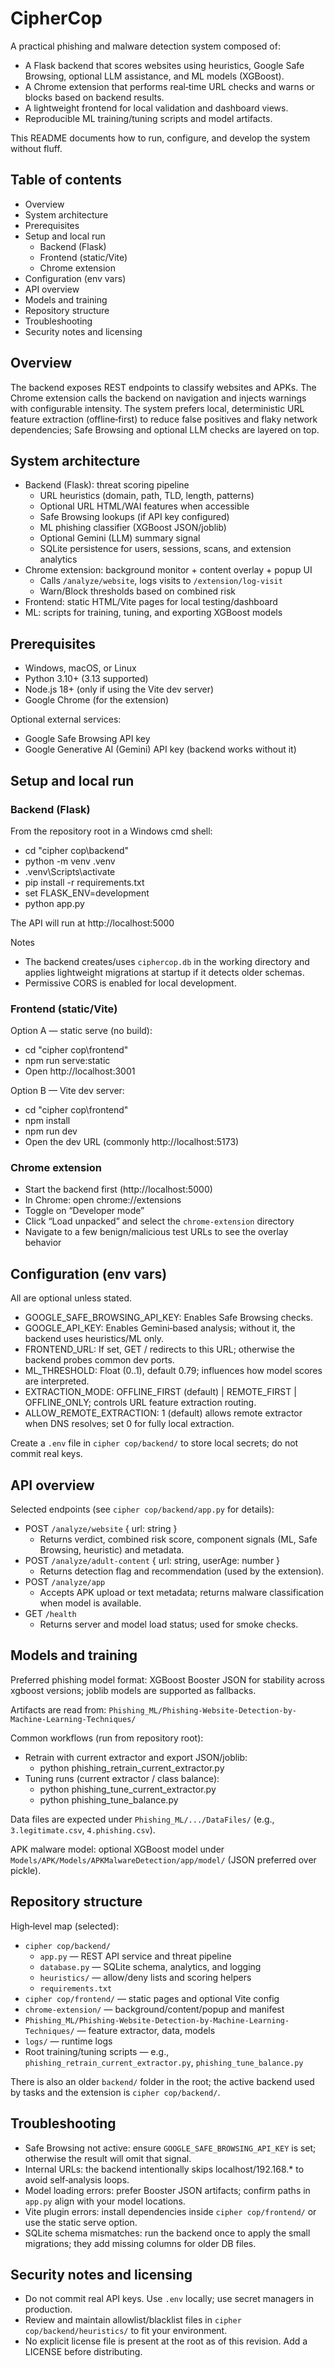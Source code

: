 # CipherCop

A practical phishing and malware detection system composed of:

- A Flask backend that scores websites using heuristics, Google Safe Browsing, optional LLM assistance, and ML models (XGBoost).
- A Chrome extension that performs real‑time URL checks and warns or blocks based on backend results.
- A lightweight frontend for local validation and dashboard views.
- Reproducible ML training/tuning scripts and model artifacts.

This README documents how to run, configure, and develop the system without fluff.

## Table of contents

- Overview
- System architecture
- Prerequisites
- Setup and local run
  - Backend (Flask)
  - Frontend (static/Vite)
  - Chrome extension
- Configuration (env vars)
- API overview
- Models and training
- Repository structure
- Troubleshooting
- Security notes and licensing

## Overview

The backend exposes REST endpoints to classify websites and APKs. The Chrome extension calls the backend on navigation and injects warnings with configurable intensity. The system prefers local, deterministic URL feature extraction (offline‑first) to reduce false positives and flaky network dependencies; Safe Browsing and optional LLM checks are layered on top.

## System architecture

- Backend (Flask): threat scoring pipeline
  - URL heuristics (domain, path, TLD, length, patterns)
  - Optional URL HTML/WAI features when accessible
  - Safe Browsing lookups (if API key configured)
  - ML phishing classifier (XGBoost JSON/joblib)
  - Optional Gemini (LLM) summary signal
  - SQLite persistence for users, sessions, scans, and extension analytics
- Chrome extension: background monitor + content overlay + popup UI
  - Calls `/analyze/website`, logs visits to `/extension/log-visit`
  - Warn/Block thresholds based on combined risk
- Frontend: static HTML/Vite pages for local testing/dashboard
- ML: scripts for training, tuning, and exporting XGBoost models

## Prerequisites

- Windows, macOS, or Linux
- Python 3.10+ (3.13 supported)
- Node.js 18+ (only if using the Vite dev server)
- Google Chrome (for the extension)

Optional external services:
- Google Safe Browsing API key
- Google Generative AI (Gemini) API key (backend works without it)

## Setup and local run

### Backend (Flask)

From the repository root in a Windows cmd shell:

- cd "cipher cop\backend"
- python -m venv .venv
- .venv\Scripts\activate
- pip install -r requirements.txt
- set FLASK_ENV=development
- python app.py

The API will run at http://localhost:5000

Notes
- The backend creates/uses `ciphercop.db` in the working directory and applies lightweight migrations at startup if it detects older schemas.
- Permissive CORS is enabled for local development.

### Frontend (static/Vite)

Option A — static serve (no build):
- cd "cipher cop\frontend"
- npm run serve:static
- Open http://localhost:3001

Option B — Vite dev server:
- cd "cipher cop\frontend"
- npm install
- npm run dev
- Open the dev URL (commonly http://localhost:5173)

### Chrome extension

- Start the backend first (http://localhost:5000)
- In Chrome: open chrome://extensions
- Toggle on “Developer mode”
- Click “Load unpacked” and select the `chrome-extension` directory
- Navigate to a few benign/malicious test URLs to see the overlay behavior

## Configuration (env vars)

All are optional unless stated.

- GOOGLE_SAFE_BROWSING_API_KEY: Enables Safe Browsing checks.
- GOOGLE_API_KEY: Enables Gemini‑based analysis; without it, the backend uses heuristics/ML only.
- FRONTEND_URL: If set, GET / redirects to this URL; otherwise the backend probes common dev ports.
- ML_THRESHOLD: Float (0..1), default 0.79; influences how model scores are interpreted.
- EXTRACTION_MODE: OFFLINE_FIRST (default) | REMOTE_FIRST | OFFLINE_ONLY; controls URL feature extraction routing.
- ALLOW_REMOTE_EXTRACTION: 1 (default) allows remote extractor when DNS resolves; set 0 for fully local extraction.

Create a `.env` file in `cipher cop/backend/` to store local secrets; do not commit real keys.

## API overview

Selected endpoints (see `cipher cop/backend/app.py` for details):

- POST `/analyze/website` { url: string }
  - Returns verdict, combined risk score, component signals (ML, Safe Browsing, heuristic) and metadata.
- POST `/analyze/adult-content` { url: string, userAge: number }
  - Returns detection flag and recommendation (used by the extension).
- POST `/analyze/app`
  - Accepts APK upload or text metadata; returns malware classification when model is available.
- GET `/health`
  - Returns server and model load status; used for smoke checks.

## Models and training

Preferred phishing model format: XGBoost Booster JSON for stability across xgboost versions; joblib models are supported as fallbacks.

Artifacts are read from:
`Phishing_ML/Phishing-Website-Detection-by-Machine-Learning-Techniques/`

Common workflows (run from repository root):

- Retrain with current extractor and export JSON/joblib:
  - python phishing_retrain_current_extractor.py
- Tuning runs (current extractor / class balance):
  - python phishing_tune_current_extractor.py
  - python phishing_tune_balance.py

Data files are expected under `Phishing_ML/.../DataFiles/` (e.g., `3.legitimate.csv`, `4.phishing.csv`).

APK malware model: optional XGBoost model under `Models/APK/Models/APKMalwareDetection/app/model/` (JSON preferred over pickle).

## Repository structure

High‑level map (selected):

- `cipher cop/backend/`
  - `app.py` — REST API service and threat pipeline
  - `database.py` — SQLite schema, analytics, and logging
  - `heuristics/` — allow/deny lists and scoring helpers
  - `requirements.txt`
- `cipher cop/frontend/` — static pages and optional Vite config
- `chrome-extension/` — background/content/popup and manifest
- `Phishing_ML/Phishing-Website-Detection-by-Machine-Learning-Techniques/` — feature extractor, data, models
- `logs/` — runtime logs
- Root training/tuning scripts — e.g., `phishing_retrain_current_extractor.py`, `phishing_tune_balance.py`

There is also an older `backend/` folder in the root; the active backend used by tasks and the extension is `cipher cop/backend/`.

## Troubleshooting

- Safe Browsing not active: ensure `GOOGLE_SAFE_BROWSING_API_KEY` is set; otherwise the result will omit that signal.
- Internal URLs: the backend intentionally skips localhost/192.168.* to avoid self‑analysis loops.
- Model loading errors: prefer Booster JSON artifacts; confirm paths in `app.py` align with your model locations.
- Vite plugin errors: install dependencies inside `cipher cop/frontend/` or use the static serve option.
- SQLite schema mismatches: run the backend once to apply the small migrations; they add missing columns for older DB files.

## Security notes and licensing

- Do not commit real API keys. Use `.env` locally; use secret managers in production.
- Review and maintain allowlist/blacklist files in `cipher cop/backend/heuristics/` to fit your environment.
- No explicit license file is present at the root as of this revision. Add a LICENSE before distributing.
